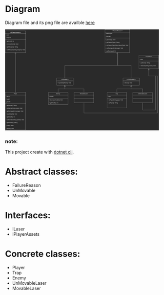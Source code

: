 # Diagram
Diagram file and its png file are availble [here](https://github.com/faridEsnaashari/daneshgahSheigeraii/tree/master/diagrams)

![](https://github.com/faridEsnaashari/daneshgahSheigeraii/blob/master/diagrams/classDiagram.png)

### note:
This project create with [dotnet cli](https://docs.microsoft.com/en-us/dotnet/core/install/).

# Abstract classes:
- FailureReason
- UnMovable
- Movable

# Interfaces:
- ILaser
- IPlayerAssets

# Concrete classes:
- Player
- Trap
- Enemy
- UnMovableLaser
- MovableLaser
